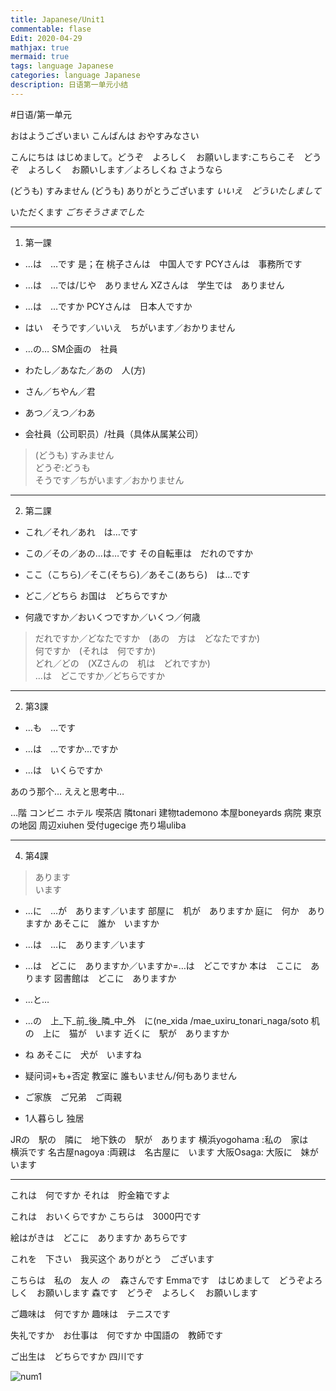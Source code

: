 ```yaml
---
title: Japanese/Unit1
commentable: flase
Edit: 2020-04-29
mathjax: true
mermaid: true
tags: language Japanese 
categories: language Japanese
description: 日语第一单元小结 
---
```


#日语/第一单元


おはようございまい
こんばんは
おやすみなさい

こんにちは
はじめまして。どうぞ　よろしく　お願いします:こちらこそ　どうぞ　よろしく　お願いします／よろしくね
さようなら

(どうも) すみません
(どうも) ありがとうございます
_いいえ　どういたしまして_

いただくます
_ごちそうさまでした_
- - - -
1. 第一課

* …は　…です 是；在
 桃子さんは　中国人です
PCYさんは　事務所です

* …は　…では/じや　ありません
XZさんは　学生では　ありません

* …は　…ですか
PCYさんは　日本人ですか

* はい　そうです／いいえ　ちがいます／おかりません

* …の…
SM企画の　社員

* わたし／あなた／あの　人(方)

* さん／ちやん／君

* あつ／えつ／わあ

* 会社員（公司职员）/社員（具体从属某公司）

> (どうも) すみません  
> どうぞ:どうも  
> そうです／ちがいます／おかりません  
- - - -
2. 第二課

* これ／それ／あれ　は…です

* この／その／あの…は…です
その自転車は　だれのですか

* ここ（こちら)／そこ(そちら)／あそこ(あちら)　は…です
* どこ／どちら
お国は　どちらですか

* 何歳ですか／おいくつですか／いくつ／何歳

> だれですか／どなたですか　(あの　方は　どなたですか)  
> 何ですか　(それは　何ですか)  
> どれ／どの　(XZさんの　机は　どれですか)  
> …は　どこですか／どちらですか  

- - - -
2. 第3課

* …も　…です

* …は　…ですか…ですか

* …は　いくらですか

あのう那个…
ええと思考中…

…階
コンビニ
ホテル
喫茶店
隣tonari
建物tademono 
本屋boneyards
病院
東京の地図
周辺xiuhen
受付ugecige
売り場uliba
- - - -
4. 第4課

> あります  
> います  

* …に　…が　あります／います
部屋に　机が　ありますか
庭に　何か　ありますか
あそこに　誰か　いますか

* …は　…に　あります／います
* …は　どこに　ありますか／いますか=…は　どこですか
本は　ここに　あります
図書館は　どこに　ありますか

* …と…

* …の　上_下_前_後_隣_中_外　に(ne_xida /mae_uxiru_tonari_naga/soto 
机の　上に　猫が　います
近くに　駅が　ありますか

* ね
あそこに　犬が　いますね

* 疑问词+も+否定
教室に 誰もいません/何もありません

* ご家族　ご兄弟　ご両親

* 1人暮らし 独居

JRの　駅の　隣に　地下鉄の　駅が　あります
横浜yogohama :私の　家は　横浜です
名古屋nagoya :両親は　名古屋に　います
大阪Osaga: 大阪に　妹が　います
- - - -
これは　何ですか
それは　貯金箱ですよ

これは　おいくらですか
こちらは　3000円です

絵はがきは　どこに　ありますか
あちらです

これを　下さい　我买这个
ありがとう　ございます

こちらは　私の　友人 _の_ 　森さんです
Emmaです　はじめまして　どうぞよろしく　お願いします
森です　どうぞ　よろしく　お願いします

ご趣味は　何ですか
趣味は　テニスです

失礼ですか　お仕事は　何ですか
中国語の　教師です

ご出生は　どちらですか
四川です

![num1]("pictures/1.PNG")
